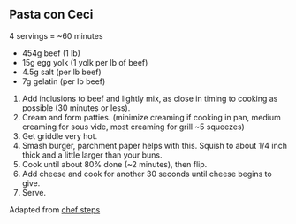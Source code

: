 ## Pasta con Ceci

4 servings = ~60 minutes

* 454g beef (1 lb)
* 15g egg yolk (1 yolk per lb of beef)
* 4.5g salt (per lb beef)
* 7g gelatin (per lb beef)

1. Add inclusions to beef and lightly mix, as close in timing to cooking as possible (30 minutes or less).
2. Cream and form patties. (minimize creaming if cooking in pan, medium creaming for sous vide, most creaming for grill ~5 squeezes)
3. Get griddle very hot.
4. Smash burger, parchment paper helps with this. Squish to about 1/4 inch thick and a little larger than your buns.
5. Cook until about 80% done (~2 minutes), then flip.
6. Add cheese and cook for another 30 seconds until cheese begins to give.
7. Serve.

Adapted from [chef steps](https://www.chefsteps.com/activities/the-ultimate-smash-burger)
